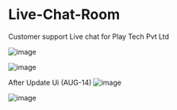 # Live-Chat-Room
Customer support Live chat for Play Tech Pvt Ltd

![image](https://user-images.githubusercontent.com/101235785/184452859-66ebb19c-8090-46ac-8df3-0e64fc1c8d87.png)

![image](https://user-images.githubusercontent.com/101235785/184452973-e5588ff4-4fb5-470a-aee3-87015b15ec6b.png)

After Update Ui (AUG-14) 
![image](https://user-images.githubusercontent.com/101235785/184526355-7affae88-7bf1-4403-81cd-338bde7877a3.png)

![image](https://user-images.githubusercontent.com/101235785/184526380-9a7dd626-0849-4ff3-81b9-bcbad3a35dc0.png)
